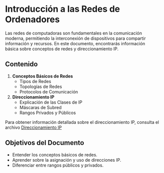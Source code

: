 # Introducción a las Redes de Ordenadores

Las redes de computadoras son fundamentales en la comunicación moderna, permitiendo la interconexión de dispositivos para compartir información y recursos. En este documento, encontrarás información básica sobre conceptos de redes y direccionamiento IP.

## Contenido

1. __Conceptos Básicos de Redes__
   * Tipos de Redes
   * Topologías de Redes
   * Protocolos de Comunicación
2. __Direccionamiento IP__
   * Explicación de las Clases de IP
   * Máscaras de Subred
   * Rangos Privados y Públicos
  
Para obtener información detallada sobre el direccionamiento IP, consulta el archivo [Direccionamiento IP](direccionamiento_ip.md)

## Objetivos del Documento

* Entender los conceptos básicos de redes.
* Aprender sobre la asignación y uso de direcciones IP.
* Diferenciar entre rangos públicos y privados.